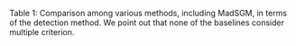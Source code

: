 Table 1: Comparison among various methods, including MadSGM, in terms of the detection method. We point out that none of the baselines consider multiple criterion.
